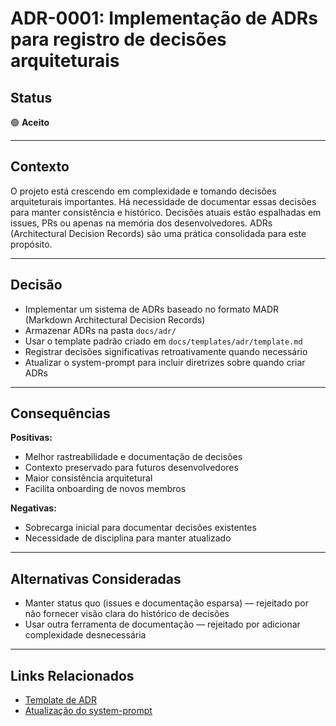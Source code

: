 # ADR-0001: Implementação de ADRs para registro de decisões arquiteturais

## Status

🟢 **Aceito**

---

## Contexto

O projeto está crescendo em complexidade e tomando decisões arquiteturais importantes. Há necessidade de documentar essas decisões para manter consistência e histórico. Decisões atuais estão espalhadas em issues, PRs ou apenas na memória dos desenvolvedores. ADRs (Architectural Decision Records) são uma prática consolidada para este propósito.

---

## Decisão

- Implementar um sistema de ADRs baseado no formato MADR (Markdown Architectural Decision Records)
- Armazenar ADRs na pasta `docs/adr/`
- Usar o template padrão criado em `docs/templates/adr/template.md`
- Registrar decisões significativas retroativamente quando necessário
- Atualizar o system-prompt para incluir diretrizes sobre quando criar ADRs

---

## Consequências

**Positivas:**
- Melhor rastreabilidade e documentação de decisões
- Contexto preservado para futuros desenvolvedores
- Maior consistência arquitetural
- Facilita onboarding de novos membros

**Negativas:**
- Sobrecarga inicial para documentar decisões existentes
- Necessidade de disciplina para manter atualizado

---

## Alternativas Consideradas

- Manter status quo (issues e documentação esparsa) — rejeitado por não fornecer visão clara do histórico de decisões
- Usar outra ferramenta de documentação — rejeitado por adicionar complexidade desnecessária

---

## Links Relacionados

- [Template de ADR](../templates/adr/template.md)
- [Atualização do system-prompt](../../.roo/system-prompt-developer)

